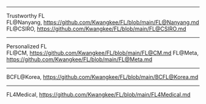 
***
Trustworthy FL  
FL@Nanyang, https://github.com/Kwangkee/FL/blob/main/FL@Nanyang.md  
FL@CSIRO, https://github.com/Kwangkee/FL/blob/main/FL@CSIRO.md  
***
Personalized FL  
FL@CM, https://github.com/Kwangkee/FL/blob/main/FL@CM.md 
FL@Meta, https://github.com/Kwangkee/FL/blob/main/FL@Meta.md  

***
BCFL@Korea, https://github.com/Kwangkee/FL/blob/main/BCFL@Korea.md  

***
FL4Medical, https://github.com/Kwangkee/FL/blob/main/FL4Medical.md  




